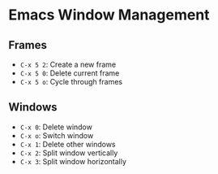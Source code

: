 # Emacs Window Management

## Frames

- `C-x 5 2`: Create a new frame
- `C-x 5 0`: Delete current frame
- `C-x 5 o`: Cycle through frames

## Windows

- `C-x 0`: Delete window
- `C-x o`: Switch window
- `C-x 1`: Delete other windows
- `C-x 2`: Split window vertically
- `C-x 3`: Split window horizontally

